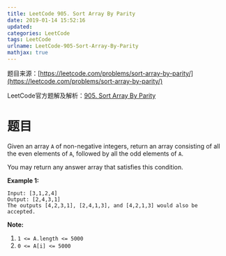 ```yaml
---
title: LeetCode 905. Sort Array By Parity
date: 2019-01-14 15:52:16
updated:
categories: LeetCode
tags: LeetCode
urlname: LeetCode-905-Sort-Array-By-Parity
mathjax: true
---
```


题目来源：[https://leetcode.com/problems/sort-array-by-parity/](https://leetcode.com/problems/sort-array-by-parity/)

LeetCode官方题解及解析：[905. Sort Array By Parity](https://leetcode.com/articles/sort-array-by-parity/)

# 题目

Given an array `A` of non-negative integers, return an array consisting of all the even elements of `A`, followed by all the odd elements of `A`.

You may return any answer array that satisfies this condition.

**Example 1:**

```
Input: [3,1,2,4]
Output: [2,4,3,1]
The outputs [4,2,3,1], [2,4,1,3], and [4,2,1,3] would also be accepted.
```

**Note:**

1. `1 <= A.length <= 5000`
2. `0 <= A[i] <= 5000`

<!-- more -->

